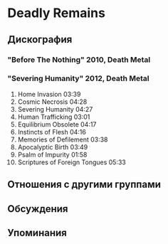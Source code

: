 # Deadly Remains



## Дискография

### "Before The Nothing" 2010, Death Metal



### "Severing Humanity" 2012, Death Metal

01. Home Invasion 03:39
02. Cosmic Necrosis 04:28
03. Severing Humanity 04:27
04. Human Trafficking 03:01
05. Equilibrium Obsolete 04:17
06. Instincts of Flesh 04:16
07. Memories of Defilement 03:38
08. Apocalyptic Birth 03:49
09. Psalm of Impurity 01:58
10. Scriptures of Foreign Tongues 05:33


## Отношения с другими группами


## Обсуждения


## Упоминания

